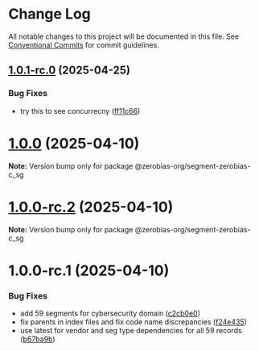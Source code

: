 # Change Log

All notable changes to this project will be documented in this file.
See [Conventional Commits](https://conventionalcommits.org) for commit guidelines.

## [1.0.1-rc.0](https://github.com/zerobias-org/segment/compare/@zerobias-org/segment-zerobias-c_sg@1.0.0...@zerobias-org/segment-zerobias-c_sg@1.0.1-rc.0) (2025-04-25)


### Bug Fixes

* try this to see concurrecny ([ff11c66](https://github.com/zerobias-org/segment/commit/ff11c66d67cb9f185098fd640d4139178d29ae22))





# [1.0.0](https://github.com/zerobias-org/segment/compare/@zerobias-org/segment-zerobias-c_sg@1.0.0-rc.2...@zerobias-org/segment-zerobias-c_sg@1.0.0) (2025-04-10)

**Note:** Version bump only for package @zerobias-org/segment-zerobias-c_sg





# [1.0.0-rc.2](https://github.com/zerobias-org/segment/compare/@zerobias-org/segment-zerobias-c_sg@1.0.0-rc.1...@zerobias-org/segment-zerobias-c_sg@1.0.0-rc.2) (2025-04-10)

**Note:** Version bump only for package @zerobias-org/segment-zerobias-c_sg





# 1.0.0-rc.1 (2025-04-10)


### Bug Fixes

* add 59 segments for cybersecurity domain ([c2cb0e0](https://github.com/zerobias-org/segment/commit/c2cb0e0c1f1eabb51d7f5a6ae6db98c1516fcdbe))
* fix parents in index files and fix code name discrepancies ([f24e435](https://github.com/zerobias-org/segment/commit/f24e4352453caaa05074cc6bb66ee8ed21a4f11d))
* use latest for vendor and seg type dependencies for all 59 records ([b67ba9b](https://github.com/zerobias-org/segment/commit/b67ba9bed7a90fad3b084161ebc603b5b35214b8))
